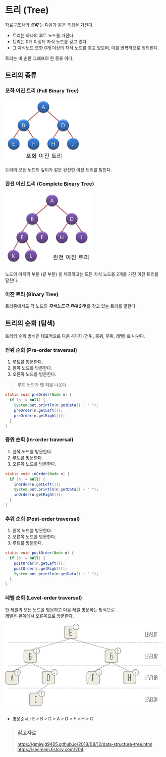 # 트리 (Tree)

자료구조상의 _**트리**_ 는 다음과 같은 특성을 가진다.

* 트리는 하나의 루트 노드를 가진다.
* 트리는 0개 이상의 자식 노드를 갖고 있다.
* 그 자식노드 또한 0개 이상의 자식 노드를 갖고 있으며, 이를 반복적으로 정의한다.

트리는 비 순환 그래프의 한 종류 이다.

## 트리의 종류

### 포화 이진 트리 (Full Binary Tree)

![포화 이진 트리](/img/A036.png)

트리의 모든 노드의 깊이가 같은 완전한 이진 트리를 말한다.

### 완전 이진 트리 (Complete Binary Tree)

![완전 이진 트리](/img/A037.png)

노드의 마지막 부분 (끝 부분) 을 제외하고는 모든 자식 노드를 2개를 가진 이진 트리를 말한다.

### 이진 트리 (Binary Tree)

트리중에서도 각 노드의 _**자식노드가 최대 2개**_ 를 갖고 있는 트리를 말한다.

## 트리의 순회 (탐색)

트리의 순회 방식은 대표적으로 다음 4가지 (전위, 중위, 후위, 레벨) 로 나뉜다.

### 전위 순회 (Pre-order traversal)

1. 루트를 방문한다.
2. 왼쪽 노드를 방문한다.
3. 오른쪽 노드를 방문한다.

> 루트 노드가 맨 처음 나온다.

```java
static void preOrder(Node n) {
  if (n != null) {
    System.out.println(n.getData() + " ");
    preOrder(n.getLeft());
    preOrder(n.getRight());
  }
}
```

### 중위 순회 (In-order traversal)

1. 왼쪽 노드를 방문한다.
2. 루트를 방문한다.
3. 오른쪽 노드를 방문한다.

```java
static void inOrder(Node n) {
  if (n != null) {
    inOrder(n.getLeft());
    System.out.println(n.getData() + " ");
    inOrder(n.getRight());
  }
}
```

### 후위 순회 (Post-order traversal)

1. 왼쪽 노드를 방문한다.
2. 오른쪽 노드를 방문한다.
3. 루트를 방문한다.

```java
static void postOrder(Node n) {
  if (n != null) {
    postOrder(n.getLeft());
    postOrder(n.getRight());
    System.out.println(n.getData() + " ");
  }
}
```

### 레벨 순회 (Level-order traversal)

한 레벨의 모든 노드를 방문하고 다음 레벨 방문하는 방식으로  
레벨은 왼쪽에서 오른쪽으로 방문한다.

![레벨 순회 탐색](/img/A038.png)

* 방문순서 : E > B > G > A > D > F > H > C

> ### 참고자료
> <https://gmlwjd9405.github.io/2018/08/12/data-structure-tree.html>  
> <https://secmem.tistory.com/204>